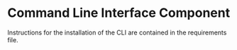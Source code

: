 # Command Line Interface Component

Instructions for the installation of the CLI are contained in the requirements file.
